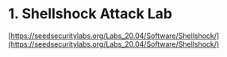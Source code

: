 # 1. Shellshock Attack Lab

[https://seedsecuritylabs.org/Labs_20.04/Software/Shellshock/](https://seedsecuritylabs.org/Labs_20.04/Software/Shellshock/)
